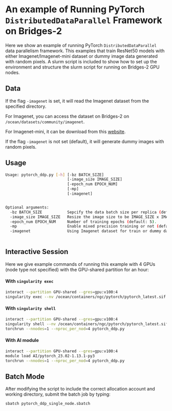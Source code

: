 # An example of Running PyTorch `DistributedDataParallel` Framework on Bridges-2

Here we show an example of running PyTorch `DistributedDataParallel` data parallelism framework.
This examples that train ResNet50 models with either Imagenet/Imagenet-mini dataset or dummy image data generated with random pixels.
A slurm script is included to show how to set up the environment and structure the slurm script  for running on Bridges-2 GPU nodes.

## Data
If the flag `-imagenet` is set, it will read the Imagenet dataset from the specified directory. 

For Imagenet, you can access the dataset on Bridges-2 on `/ocean/datasets/community/imagenet`.

For Imagenet-mini, it can be download from this [website](https://www.kaggle.com/datasets/ifigotin/imagenetmini-1000).

If the flag `-imagenet` is not set (default), it will generate dummy images with random pixels. 

## Usage
```bash
Usage: pytorch_ddp.py [-h] [-bz BATCH_SIZE] 
                           [-image_size IMAGE_SIZE]
                           [-epoch_num EPOCH_NUM]
                           [-mp]
                           [-imagenet]


Optional arguments:
  -bz BATCH_SIZE           Sepcify the data batch size per replica (default: 128).
  -image_size IMAGE_SIZE   Resize the image size to be IMAGE_SIZE x IMAGE_SIZE  (default: 128).
  -epoch_num EPOCH_NUM     Number of training epochs (default: 5).
  -mp                      Enable mixed precision training or not (default: False).
  -imagenet                Using Imagenet dataset for train or dummy data generated with random pixels (default: False). 
                
```

## Interactive Session
Here we give example commands of running this example with 4 GPUs (node type not specified) with the GPU-shared partition for an hour:

#### With `singularity exec`
```bash
interact --partition GPU-shared --gres=gpu:v100:4
singularity exec --nv /ocean/containers/ngc/pytorch/pytorch_latest.sif torchrun --nnodes=1 --nproc_per_nod=4 pytorch_ddp.py
```

#### With `singularity shell`
```bash
interact --partition GPU-shared --gres=gpu:v100:4
singularity shell --nv /ocean/containers/ngc/pytorch/pytorch_latest.sif
torchrun --nnodes=1 --nproc_per_nod=4 pytorch_ddp.py
```

#### With AI module
```bash
interact --partition GPU-shared --gres=gpu:v100:4
module load AI/pytorch_23.02-1.13.1-py3 
torchrun --nnodes=1 --nproc_per_nod=4 pytorch_ddp.py
```

## Batch Mode
After modifying the script to include the correct allocation account and working directory, submit the batch job by typing:
```bash
sbatch pytorch_ddp_single_node.sbatch
```



